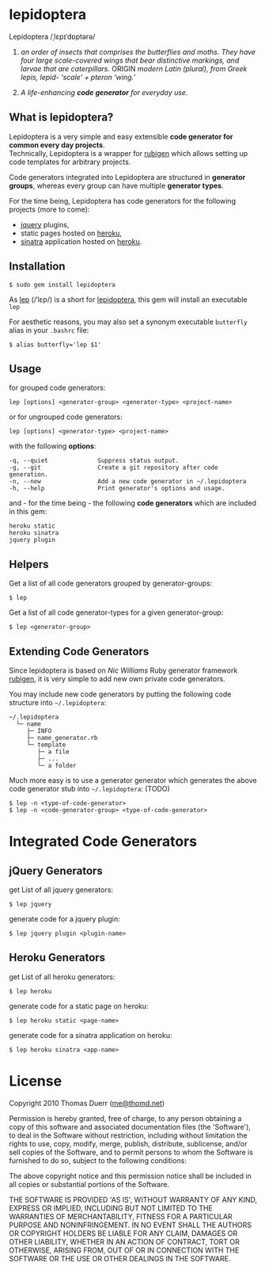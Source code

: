 lepidoptera
===========

Lepidoptera /ˌlɛpɪˈdɒptərə/

1. _an order of insects that comprises the butterflies and moths. They have four large scale-covered wings that bear distinctive markings, and larvae that are caterpillars._ ORIGIN _modern Latin (plural), from Greek lepis, lepid- ‘scale’ + pteron ‘wing.’_

2. _A life-enhancing __code generator__ for everyday use._

What is lepidoptera?
--------------------

Lepidoptera is a very simple and easy extensible __code generator for common every day projects__.  
Technically, Lepidoptera is a wrapper for [rubigen][r] which allows setting up code templates for arbitrary projects.

Code generators integrated into Lepidoptera are structured in __generator groups__, whereas every group can have multiple __generator types__.

For the time being, Lepidoptera has code generators for the following projects (more to come):

   * [jquery][j] plugins, 
   * static pages hosted on [heroku][h], 
   * [sinatra][s] application hosted on [heroku][h].

Installation
------------

    $ sudo gem install lepidoptera

As [lep][wiki-2] (/ˈlɛp/) is a short for [lepidoptera][wiki-1], this gem will install an executable `lep`

For aesthetic reasons, you may also set a synonym executable `butterfly` alias in your `.bashrc` file:

    $ alias butterfly='lep $1'
    
Usage
-----

for grouped code generators:

    lep [options] <generator-group> <generator-type> <project-name>

or for ungrouped code generators:

    lep [options] <generator-type> <project-name>

with the following __options__:

    -q, --quiet              Suppress status output.
    -g, --git                Create a git repository after code generation.
    -n, --new                Add a new code generator in ~/.lepidoptera
    -h, --help               Print generator's options and usage.
 
and - for the time being - the following __code generators__ which are included in this gem:

    heroku static
    heroku sinatra
    jquery plugin
  
Helpers
-------

Get a list of all code generators grouped by generator-groups:

    $ lep

Get a list of all code generator-types for a given generator-group:

    $ lep <generator-group>

Extending Code Generators
-------------------------

Since lepidoptera is based on _Nic Williams_ Ruby generator framework [rubigen][r], it is very simple to add new own private code generators.

You may include new code generators by putting the following code structure into `~/.lepidoptera`:

    ~/.lepidoptera
      └─ name
         ├─ INFO
         ├─ name_generator.rb
         └─ template
            ├─ a file
            ├─ ...
            └─ a folder

Much more easy is to use a generator generator which generates the above code generator stub into `~/.lepidoptera`: (TODO)

    $ lep -n <type-of-code-generator>
    $ lep -n <code-generator-group> <type-of-code-generator>

Integrated Code Generators
==========================
        
jQuery Generators
-----------------

get List of all jquery generators:

    $ lep jquery

generate code for a jquery plugin:

    $ lep jquery plugin <plugin-name>

Heroku Generators
-----------------

get List of all heroku generators:

    $ lep heroku

generate code for a static page on heroku:

    $ lep heroku static <page-name>
    
generate code for a sinatra application on heroku:

    $ lep heroku sinatra <app-name>

License
=======

Copyright 2010 Thomas Duerr (me@thomd.net)

Permission is hereby granted, free of charge, to any person obtaining
a copy of this software and associated documentation files (the
'Software'), to deal in the Software without restriction, including
without limitation the rights to use, copy, modify, merge, publish,
distribute, sublicense, and/or sell copies of the Software, and to
permit persons to whom the Software is furnished to do so, subject to
the following conditions:

The above copyright notice and this permission notice shall be
included in all copies or substantial portions of the Software.

THE SOFTWARE IS PROVIDED 'AS IS', WITHOUT WARRANTY OF ANY KIND,
EXPRESS OR IMPLIED, INCLUDING BUT NOT LIMITED TO THE WARRANTIES OF
MERCHANTABILITY, FITNESS FOR A PARTICULAR PURPOSE AND NONINFRINGEMENT.
IN NO EVENT SHALL THE AUTHORS OR COPYRIGHT HOLDERS BE LIABLE FOR ANY
CLAIM, DAMAGES OR OTHER LIABILITY, WHETHER IN AN ACTION OF CONTRACT,
TORT OR OTHERWISE, ARISING FROM, OUT OF OR IN CONNECTION WITH THE
SOFTWARE OR THE USE OR OTHER DEALINGS IN THE SOFTWARE.
    
    
[wiki-1]: http://en.wikipedia.org/wiki/Lepidoptera "Lepidoptera on Wiktionary"
[wiki-2]: http://en.wiktionary.org/wiki/lep "Lep on Wiktionary"
[j]: http://jquery.com/ "jQuery: The Write Less, Do More, JavaScript Library"
[h]: http://heroku.com/ "heroku | Ruby Cloud Platform as a Service"
[s]: http://www.sinatrarb.com/ "Sinatra"
[r]: http://rubigen.rubyforge.org/ "rubigen - Ruby Generator Framework"

